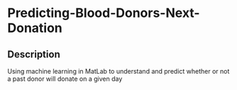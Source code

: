 # Predicting-Blood-Donors-Next-Donation

## Description
Using machine learning in MatLab to understand and predict whether or not a past donor will donate on a given day
